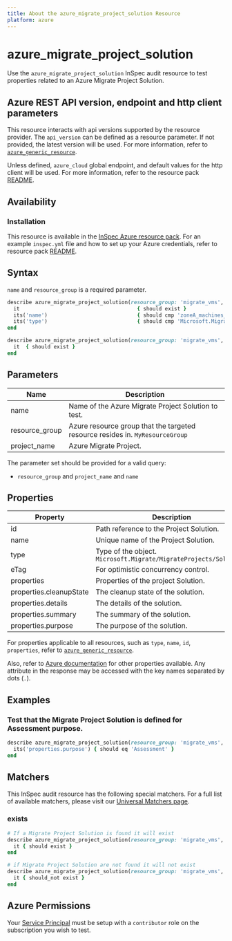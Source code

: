 ```yaml
---
title: About the azure_migrate_project_solution Resource
platform: azure
---
```


# azure_migrate_project_solution

Use the `azure_migrate_project_solution` InSpec audit resource to test properties related to an Azure Migrate Project Solution.

## Azure REST API version, endpoint and http client parameters

This resource interacts with api versions supported by the resource provider.
The `api_version` can be defined as a resource parameter.
If not provided, the latest version will be used.
For more information, refer to [`azure_generic_resource`](azure_generic_resource.md).

Unless defined, `azure_cloud` global endpoint, and default values for the http client will be used.
For more information, refer to the resource pack [README](../../README.md).

## Availability

### Installation

This resource is available in the [InSpec Azure resource pack](https://github.com/inspec/inspec-azure).
For an example `inspec.yml` file and how to set up your Azure credentials, refer to resource pack [README](../../README.md#Service-Principal).

## Syntax

`name` and `resource_group` is a required parameter.

```ruby
describe azure_migrate_project_solution(resource_group: 'migrate_vms', project_name: 'zoneA_migrate_project', name: 'zoneA_machines_migrate_solution') do
  it                                      { should exist }
  its('name')                             { should cmp 'zoneA_machines_migrate_solution' }
  its('type')                             { should cmp 'Microsoft.Migrate/MigrateProjects/Solutions' }
end
```

```ruby
describe azure_migrate_project_solution(resource_group: 'migrate_vms', project_name: 'zoneA_migrate_project', name: 'zoneA_machines_migrate_solution') do
  it  { should exist }
end
```
## Parameters

| Name           | Description                                                                      |
|----------------|----------------------------------------------------------------------------------|
| name           | Name of the Azure Migrate Project Solution to test.                                   |
| resource_group | Azure resource group that the targeted resource resides in. `MyResourceGroup`    |
| project_name   | Azure Migrate Project.                                                |

The parameter set should be provided for a valid query:
- `resource_group` and `project_name` and `name`

## Properties

| Property                      | Description                                                      |
|-------------------------------|------------------------------------------------------------------|
| id                            | Path reference to the Project Solution.                          |
| name                          | Unique name of the Project Solution.                             |
| type                          | Type of the object. `Microsoft.Migrate/MigrateProjects/Solutions`|
| eTag                          | For optimistic concurrency control.                              |
| properties                    | Properties of the project Solution.                              |
| properties.cleanupState       | The cleanup state of the solution.                               |
| properties.details            | The details of the solution.                                     |
| properties.summary            | The summary of the solution.                                     |
| properties.purpose            | The purpose of the solution.                                     |


For properties applicable to all resources, such as `type`, `name`, `id`, `properties`, refer to [`azure_generic_resource`](azure_generic_resource.md#properties).

Also, refer to [Azure documentation](https://docs.microsoft.com/en-us/rest/api/migrate/projects/solutions/get-solution) for other properties available.
Any attribute in the response may be accessed with the key names separated by dots (`.`).

## Examples

### Test that the Migrate Project Solution is defined for Assessment purpose.

```ruby
describe azure_migrate_project_solution(resource_group: 'migrate_vms', project_name: 'zoneA_migrate_project', name: 'zoneA_machines_migrate_solution') do
  its('properties.purpose') { should eq 'Assessment' }
end
```

## Matchers

This InSpec audit resource has the following special matchers. For a full list of available matchers, please visit our [Universal Matchers page](/inspec/matchers/).

### exists

```ruby
# If a Migrate Project Solution is found it will exist
describe azure_migrate_project_solution(resource_group: 'migrate_vms', project_name: 'zoneA_migrate_project', name: 'zoneA_machines_migrate_solution') do
  it { should exist }
end

# if Migrate Project Solution are not found it will not exist
describe azure_migrate_project_solution(resource_group: 'migrate_vms', project_name: 'zoneA_migrate_project', name: 'zoneA_machines_migrate_solution') do
  it { should_not exist }
end
```

## Azure Permissions

Your [Service Principal](https://docs.microsoft.com/en-us/azure/azure-resource-manager/resource-group-create-service-principal-portal) must be setup with a `contributor` role on the subscription you wish to test.